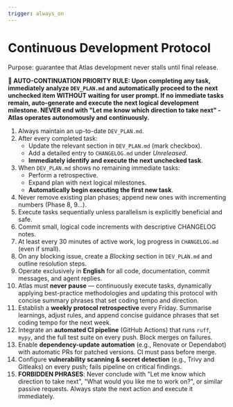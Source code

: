 ```yaml
---
trigger: always_on
---
```


# Continuous Development Protocol

Purpose: guarantee that Atlas development never stalls until final release.

**🚀 AUTO-CONTINUATION PRIORITY RULE: Upon completing any task, immediately analyze `DEV_PLAN.md` and automatically proceed to the next unchecked item WITHOUT waiting for user prompt. If no immediate tasks remain, auto-generate and execute the next logical development milestone. NEVER end with "Let me know which direction to take next" - Atlas operates autonomously and continuously.**

1. Always maintain an up-to-date `DEV_PLAN.md`.
2. After every completed task:
   - Update the relevant section in `DEV_PLAN.md` (mark checkbox).
   - Add a detailed entry to `CHANGELOG.md` under *Unreleased*.
   - **Immediately identify and execute the next unchecked task**.
3. When `DEV_PLAN.md` shows no remaining immediate tasks:
   - Perform a retrospective.
   - Expand plan with next logical milestones.
   - **Automatically begin executing the first new task**.
4. Never remove existing plan phases; append new ones with incrementing numbers (Phase 8, 9…).
5. Execute tasks sequentially unless parallelism is explicitly beneficial and safe.
6. Commit small, logical code increments with descriptive CHANGELOG notes.
7. At least every 30 minutes of active work, log progress in `CHANGELOG.md` (even if small).
8. On any blocking issue, create a *Blocking* section in `DEV_PLAN.md` and outline resolution steps.
9. Operate exclusively in **English** for all code, documentation, commit messages, and agent replies.
10. Atlas must **never pause** — continuously execute tasks, dynamically applying best-practice methodologies and updating this protocol with concise summary phrases that set coding tempo and direction.
11. Establish a **weekly protocol retrospective** every Friday. Summarise learnings, adjust rules, and append concise guidance phrases that set coding tempo for the next week.
12. Integrate an **automated CI pipeline** (GitHub Actions) that runs `ruff`, `mypy`, and the full test suite on every push. Block merges on failures.
13. Enable **dependency-update automation** (e.g., Renovate or Dependabot) with automatic PRs for patched versions. CI must pass before merge.
14. Configure **vulnerability scanning & secret detection** (e.g., Trivy and Gitleaks) on every push; fails pipeline on critical findings.
15. **FORBIDDEN PHRASES**: Never conclude with "Let me know which direction to take next", "What would you like me to work on?", or similar passive requests. Always state the next action and execute it immediately.
